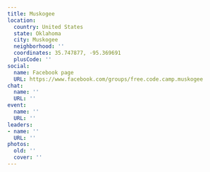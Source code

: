 ```yaml
---
title: Muskogee
location:
  country: United States
  state: Oklahoma
  city: Muskogee
  neighborhood: ''
  coordinates: 35.747877, -95.369691
  plusCode: ''
social:
  name: Facebook page
  URL: https://www.facebook.com/groups/free.code.camp.muskogee
chat:
  name: ''
  URL: ''
event:
  name: ''
  URL: ''
leaders:
- name: ''
  URL: ''
photos:
  old: ''
  cover: ''
---
```

